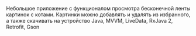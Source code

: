 Небольшое приложение с функционалом просмотра бесконечной ленты картинок с котами. Картинки можно добавлять и удалять из избранного, а также скачивать на устройство
Java, MVVM, LiveData, RxJava 2, Retrofit, Gson
